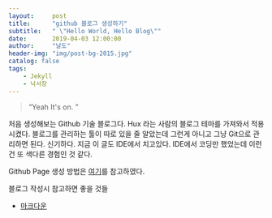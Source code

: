 ```yaml
---
layout:     post
title:      "github 블로그 생성하기"
subtitle:   " \"Hello World, Hello Blog\""
date:       2019-04-03 12:00:00
author:     "날도"
header-img: "img/post-bg-2015.jpg"
catalog: false
tags:
    - Jekyll
    - 낙서장
---
```


> “Yeah It's on. ”

처음 생성해보는 Github 기술 블로그다. Hux 라는 사람의 블로그 테마를 가져와서 적용시켰다. 블로그를 관리하는 툴이 따로 있을 줄 알았는데 
그런게 아니고 그냥 Git으로 관리하면 된다. 신기하다. 지금 이 글도 IDE에서 치고있다. IDE에서 코딩만 했었는데 이런건 또 색다른 경험인 것 같다.

Github Page 생성 방법은 [여기](http://blog.saltfactory.net/create-personal-web-site-using-with-github-pages/)를 참고하였다.


블로그 작성시 참고하면 좋을 것들
- [마크다운](https://gist.github.com/ihoneymon/652be052a0727ad59601)


